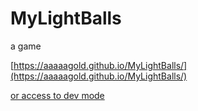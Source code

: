 # MyLightBalls
a game

[https://aaaaagold.github.io/MyLightBalls/](https://aaaaagold.github.io/MyLightBalls/)

[or access to dev mode](https://aaaaagold.github.io/MyLightBalls/#entry=ALL)

